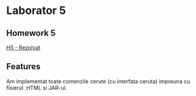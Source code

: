 # Laborator 5
## Homework 5
[H5 - Rezolvat](Rezolvat)
## Features
Am implementat toate comenzile cerute (cu interfata ceruta) impreuna cu fisierul .HTML si JAR-ul.
